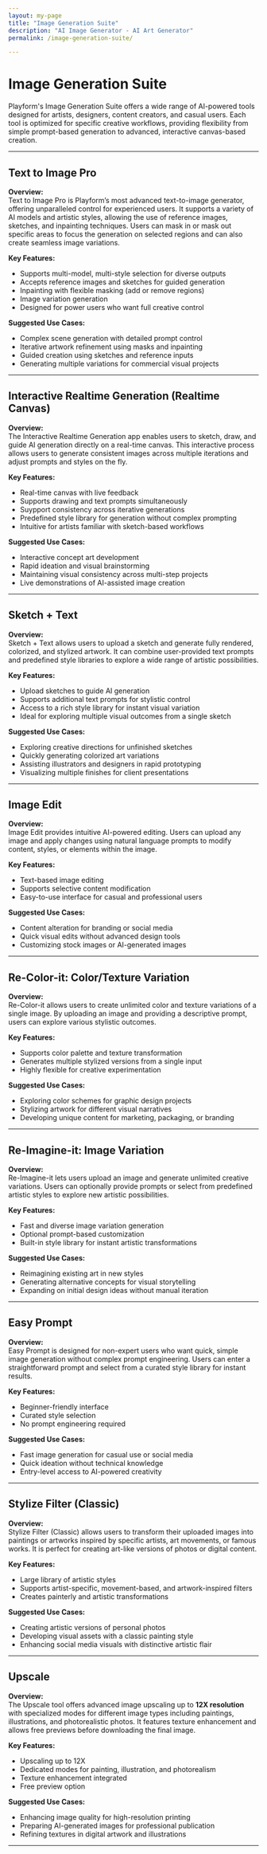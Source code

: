 ```yaml
---
layout: my-page
title: "Image Generation Suite"
description: "AI Image Generator - AI Art Generator"
permalink: /image-generation-suite/

---
```

# Image Generation Suite

Playform's Image Generation Suite offers a wide range of AI-powered tools designed for artists, designers, content creators, and casual users. Each tool is optimized for specific creative workflows, providing flexibility from simple prompt-based generation to advanced, interactive canvas-based creation.

---

## Text to Image Pro

**Overview:**  
Text to Image Pro is Playform’s most advanced text-to-image generator, offering unparalleled control for experienced users. It supports a variety of AI models and artistic styles, allowing the use of reference images, sketches, and inpainting techniques. Users can mask in or mask out specific areas to focus the generation on selected regions and can also create seamless image variations.

**Key Features:**
- Supports multi-model, multi-style selection for diverse outputs
- Accepts reference images and sketches for guided generation
- Inpainting with flexible masking (add or remove regions)
- Image variation generation
- Designed for power users who want full creative control

**Suggested Use Cases:**
- Complex scene generation with detailed prompt control
- Iterative artwork refinement using masks and inpainting
- Guided creation using sketches and reference inputs
- Generating multiple variations for commercial visual projects

---

## Interactive Realtime Generation (Realtime Canvas)

**Overview:**  
The Interactive Realtime Generation app enables users to sketch, draw, and guide AI generation directly on a real-time canvas. This interactive process allows users to generate consistent images across multiple iterations and adjust prompts and styles on the fly.

**Key Features:**
- Real-time canvas with live feedback
- Supports drawing and text prompts simultaneously
- Suypport consistency across iterative generations
- Predefined style library for generation without complex prompting
- Intuitive for artists familiar with sketch-based workflows

**Suggested Use Cases:**
- Interactive concept art development
- Rapid ideation and visual brainstorming
- Maintaining visual consistency across multi-step projects
- Live demonstrations of AI-assisted image creation

---

## Sketch + Text

**Overview:**  
Sketch + Text allows users to upload a sketch and generate fully rendered, colorized, and stylized artwork. It can combine user-provided text prompts and predefined style libraries to explore a wide range of artistic possibilities.

**Key Features:**
- Upload sketches to guide AI generation
- Supports additional text prompts for stylistic control
- Access to a rich style library for instant visual variation
- Ideal for exploring multiple visual outcomes from a single sketch

**Suggested Use Cases:**
- Exploring creative directions for unfinished sketches
- Quickly generating colorized art variations
- Assisting illustrators and designers in rapid prototyping
- Visualizing multiple finishes for client presentations

---

## Image Edit

**Overview:**  
Image Edit provides intuitive AI-powered editing. Users can upload any image and apply changes using natural language prompts to modify content, styles, or elements within the image.

**Key Features:**
- Text-based image editing
- Supports selective content modification
- Easy-to-use interface for casual and professional users

**Suggested Use Cases:**
- Content alteration for branding or social media
- Quick visual edits without advanced design tools
- Customizing stock images or AI-generated images

---

## Re-Color-it: Color/Texture Variation

**Overview:**  
Re-Color-it allows users to create unlimited color and texture variations of a single image. By uploading an image and providing a descriptive prompt, users can explore various stylistic outcomes.

**Key Features:**
- Supports color palette and texture transformation
- Generates multiple stylized versions from a single input
- Highly flexible for creative experimentation

**Suggested Use Cases:**
- Exploring color schemes for graphic design projects
- Stylizing artwork for different visual narratives
- Developing unique content for marketing, packaging, or branding

---

## Re-Imagine-it: Image Variation

**Overview:**  
Re-Imagine-it lets users upload an image and generate unlimited creative variations. Users can optionally provide prompts or select from predefined artistic styles to explore new artistic possibilities.

**Key Features:**
- Fast and diverse image variation generation
- Optional prompt-based customization
- Built-in style library for instant artistic transformations

**Suggested Use Cases:**
- Reimagining existing art in new styles
- Generating alternative concepts for visual storytelling
- Expanding on initial design ideas without manual iteration

---

## Easy Prompt

**Overview:**  
Easy Prompt is designed for non-expert users who want quick, simple image generation without complex prompt engineering. Users can enter a straightforward prompt and select from a curated style library for instant results.

**Key Features:**
- Beginner-friendly interface
- Curated style selection
- No prompt engineering required

**Suggested Use Cases:**
- Fast image generation for casual use or social media
- Quick ideation without technical knowledge
- Entry-level access to AI-powered creativity

---

## Stylize Filter (Classic)

**Overview:**  
Stylize Filter (Classic) allows users to transform their uploaded images into paintings or artworks inspired by specific artists, art movements, or famous works. It is perfect for creating art-like versions of photos or digital content.

**Key Features:**
- Large library of artistic styles
- Supports artist-specific, movement-based, and artwork-inspired filters
- Creates painterly and artistic transformations

**Suggested Use Cases:**
- Creating artistic versions of personal photos
- Developing visual assets with a classic painting style
- Enhancing social media visuals with distinctive artistic flair

---

## Upscale

**Overview:**  
The Upscale tool offers advanced image upscaling up to **12X resolution** with specialized modes for different image types including paintings, illustrations, and photorealistic photos. It features texture enhancement and allows free previews before downloading the final image.

**Key Features:**
- Upscaling up to 12X
- Dedicated modes for painting, illustration, and photorealism
- Texture enhancement integrated
- Free preview option

**Suggested Use Cases:**
- Enhancing image quality for high-resolution printing
- Preparing AI-generated images for professional publication
- Refining textures in digital artwork and illustrations

---
